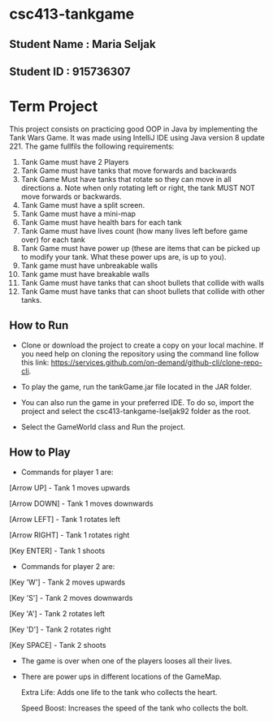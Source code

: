 # csc413-tankgame

## Student Name  : Maria Seljak
## Student ID    : 915736307

# Term Project
This project consists on practicing good OOP in Java by implementing the Tank Wars Game. It was made using IntelliJ IDE using Java version 8 update 221. The game fullfils the following requirements:
1. Tank Game must have 2 Players
2. Tank Game must have tanks that move forwards and backwards
3. Tank Game Must have tanks that rotate so they can move in all directions
a. Note when only rotating left or right, the tank MUST NOT move forwards or backwards.
4. Tank Game must have a split screen.
5. Tank Game must have a mini-map
6. Tank Game must have health bars for each tank
7. Tank Game must have lives count (how many lives left before game over) for each tank
8. Tank Game must have power up (these are items that can be picked up to modify your
tank. What these power ups are, is up to you).
9. Tank game must have unbreakable walls
10. Tank game must have breakable walls
11. Tank Game must have tanks that can shoot bullets that collide with walls
12. Tank Game must have tanks that can shoot bullets that collide with other tanks.

## How to Run
* Clone or download the project to create a copy on your local machine. If you need help on cloning the repository using the command line follow this link: https://services.github.com/on-demand/github-cli/clone-repo-cli.
* To play the game, run the tankGame.jar file located in the JAR folder.

* You can also run the game in your preferred IDE. To do so, import the project and select the csc413-tankgame-lseljak92 folder as the root.
* Select the GameWorld class and Run the project.

## How to Play
* Commands for player 1 are:

[Arrow UP]    -    Tank 1 moves upwards

[Arrow DOWN]  -    Tank 1 moves downwards

[Arrow LEFT]  -    Tank 1 rotates left

[Arrow RIGHT] -    Tank 1 rotates right

[Key ENTER]   -    Tank 1 shoots

* Commands for player 2 are:

[Key 'W']     -    Tank 2 moves upwards

[Key 'S']     -    Tank 2 moves downwards

[Key 'A']     -    Tank 2 rotates left

[Key 'D']     -    Tank 2 rotates right

[Key SPACE]   -    Tank 2 shoots

* The game is over when one of the players looses all their lives.
* There are power ups in different locations of the GameMap. 

  Extra Life:  Adds one life to the tank who collects the heart.
  
  Speed Boost: Increases the speed of the tank who collects the bolt.

